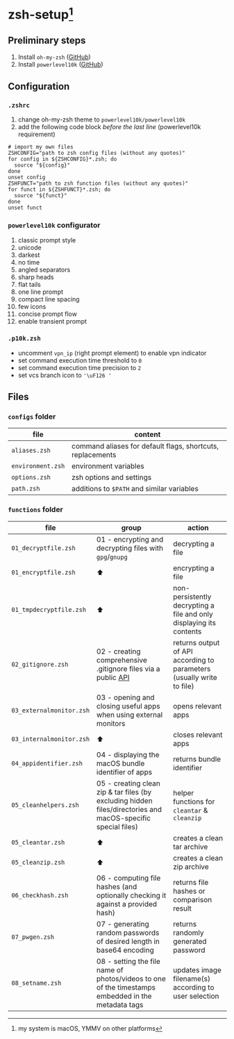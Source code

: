 # zsh-setup[^1]


## Preliminary steps
1. Install `oh-my-zsh` ([GitHub](https://github.com/ohmyzsh/ohmyzsh))
2. Install `powerlevel10k` ([GitHub](https://github.com/romkatv/powerlevel10k))


## Configuration

### `.zshrc`

1. change oh-my-zsh theme to `powerlevel10k/powerlevel10k`
2. add the following code block _before the last line_ (powerlevel10k requirement)
```shell
# import my own files
ZSHCONFIG="path to zsh config files (without any quotes)"
for config in ${ZSHCONFIG}*.zsh; do
  source "${config}"
done
unset config
ZSHFUNCT="path to zsh function files (without any quotes)"
for funct in ${ZSHFUNCT}*.zsh; do
  source "${funct}"
done
unset funct
```


### `powerlevel10k` configurator

1. classic prompt style
2. unicode
3. darkest
4. no time
5. angled separators
6. sharp heads
7. flat tails
8. one line prompt
9. compact line spacing
10. few icons
11. concise prompt flow
12. enable transient prompt


### `.p10k.zsh`

- uncomment `vpn_ip` (right prompt element) to enable vpn indicator
- set command execution time threshold to `0`
- set command execution time precision to `2`
- set vcs branch icon to `'\uF126 '`


## Files

### `configs` folder

| file              | content                                                    |
| ----------------- | ---------------------------------------------------------- |
| `aliases.zsh`     | command aliases for default flags, shortcuts, replacements |
| `environment.zsh` | environment variables                                      |
| `options.zsh`     | zsh options and settings                                   |
| `path.zsh`        | additions to `$PATH` and similar variables                 |


### `functions` folder

| file                     | group                                                        | action                                                       |
| ------------------------ | ------------------------------------------------------------ | ------------------------------------------------------------ |
| `01_decryptfile.zsh`     | 01 - encrypting and decrypting files with `gpg`/`gnupg`      | decrypting a file                                            |
| `01_encryptfile.zsh`     | ⬆︎                                                            | encrypting a file                                            |
| `01_tmpdecryptfile.zsh`  | ⬆︎                                                            | non-persistently decrypting a file and only displaying its contents |
| `02_gitignore.zsh`       | 02 - creating comprehensive .gitignore files via a public [API](https://www.toptal.com/developers/gitignore) | returns output of API according to parameters (usually write to file) |
| `03_externalmonitor.zsh` | 03 - opening and closing useful apps when using external monitors | opens relevant apps                                          |
| `03_internalmonitor.zsh` | ⬆︎                                                            | closes relevant apps                                         |
| `04_appidentifier.zsh`   | 04 - displaying the macOS bundle identifier of apps          | returns bundle identifier                                    |
| `05_cleanhelpers.zsh`    | 05 - creating clean zip & tar files (by excluding hidden files/directories and macOS-specific special files) | helper functions for `cleantar` & `cleanzip`                 |
| `05_cleantar.zsh`        | ⬆︎                                                            | creates a clean tar archive                                  |
| `05_cleanzip.zsh`        | ⬆︎                                                            | creates a clean zip archive                                  |
| `06_checkhash.zsh`       | 06 - computing file hashes (and optionally checking it against a provided hash) | returns file hashes or comparison result                     |
| `07_pwgen.zsh`           | 07 - generating random passwords of desired length in base64 encoding | returns randomly generated password                          |
| `08_setname.zsh`         | 08 - setting the file name of photos/videos to one of the timestamps embedded in the metadata tags | updates image filename(s) according to user selection        |


[^1]: my system is macOS, YMMV on other platforms


